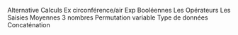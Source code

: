 Alternative
Calculs
Ex circonférence/air
Exp Booléennes
Les Opérateurs
Les Saisies
Moyennes 3 nombres
Permutation variable
Type de données
Concaténation
